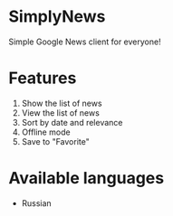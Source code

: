 # SimplyNews
Simple Google News client for everyone!
# Features
1. Show the list of news
2. View the list of news
3. Sort by date and relevance
4. Offline mode
5. Save to "Favorite"
# Available languages
- Russian
